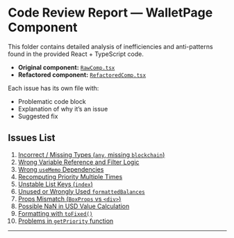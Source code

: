 # Code Review Report — WalletPage Component

This folder contains detailed analysis of inefficiencies and anti-patterns found in the provided React + TypeScript code.

- **Original component:** [`RawComp.tsx`](../RawComp.tsx)
- **Refactored component:** [`RefactoredComp.tsx`](../RefactoredComp.tsx)

Each issue has its own file with:
- Problematic code block
- Explanation of why it’s an issue
- Suggested fix

## Issues List

1. [Incorrect / Missing Types (`any`, missing `blockchain`)](./issue-01-typing.md)
2. [Wrong Variable Reference and Filter Logic](./issue-02-filter-logic.md)
3. [Wrong `useMemo` Dependencies](./issue-03-memo-deps.md)
4. [Recomputing Priority Multiple Times](./issue-04-recompute-priority.md)
5. [Unstable List Keys (`index`)](./issue-05-keys.md)
6. [Unused or Wrongly Used `formattedBalances`](./issue-06-formatted-balances.md)
7. [Props Mismatch (`BoxProps` vs `<div>`)](./issue-07-props-mismatch.md)
8. [Possible NaN in USD Value Calculation](./issue-08-NaN.md)
9. [Formatting with `toFixed()`](./issue-09-formatting.md)
10. [Problems in `getPriority` function](./issue-10-get-priority.md)

---
